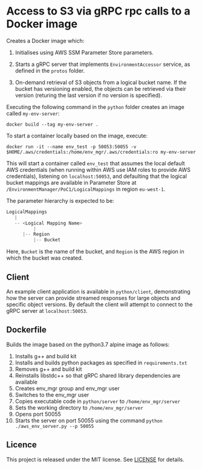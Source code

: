# Access to S3 via gRPC rpc calls to a Docker image

Creates a Docker image which:

1. Initialises using AWS SSM Parameter Store parameters.

2. Starts a gRPC server that implements ```EnvironmentAccessor``` service, as defined in the ```protos``` folder.

3. On-demand retrieval of S3 objects from a logical bucket name.  If the bucket has versioning enabled, the objects can be retrieved via their version (returing the last version if no version is specified).

Executing the following command in the ```python``` folder creates an image called ```my-env-server```:

```docker build --tag my-env-server .```

To start a container locally based on the image, execute:

```docker run -it --name env_test -p 50053:50055 -v $HOME/.aws/credentials:/home/env_mgr/.aws/credentials:ro my-env-server```

This will start a container called ```env_test``` that assumes the local default AWS credentials (when running within AWS use IAM roles to provide AWS credentials), listening on ```localhost:50053```, and defaulting that the logical bucket mappings are available in Parameter Store at ```/EnvironmentManager/PoC1/LogicalMappings``` in region ```eu-west-1```.

The parameter hierarchy is expected to be:

```python
LogicalMappings
   |
   -- <Logical Mapping Name>
          |
	  |-- Region
          |-- Bucket
```

Here, ```Bucket``` is the name of the bucket, and ```Region``` is the AWS region in which the bucket was created.

## Client

An example client application is available in ```python/client```, demonstrating how the server can provide streamed responses 
for large objects and specific object versions. By default the client will attempt to connect to the gRPC server at ```localhost:50053```.

## Dockerfile

Builds the image based on the python3.7 alpine image as follows:

1. Installs g++ and build kit
2. Installs and builds python packages as specified in ```requirements.txt```
3. Removes g++ and build kit
4. Reinstalls libstdc++ so that gRPC shared library dependencies are available
5. Creates env_mgr group and env_mgr user
6. Switches to the env_mgr user
7. Copies executable code in ```python/server``` to ```/home/env_mgr/server```
8. Sets the working directory to ```/home/env_mgr/server```
9. Opens port 50055
10. Starts the server on port 50055 using the command ```python ./aws_env_server.py --p 50055```

## Licence

This project is released under the MIT license. See [LICENSE](LICENSE) for details.
